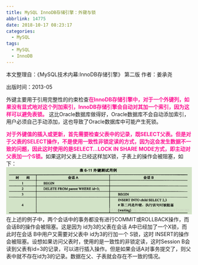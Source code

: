 ```yaml
---
title: MySQL InnoDB存储引擎：外键与锁
abbrlink: 14775
date: 2018-10-17 08:23:17
categories:
  - MySQL
tags:
  - MySQL
  - InnoDB
---
```

本文整理自：《MySQL技术内幕:InnoDB存储引擎》 第二版 作者：姜承尧

出版时间：2013-05

<!-- more -->
外键主要用于引用完整性的约束检查<font color=DeepPink>**在InnoDB存储引擎中，对于一个外键列，如果没有显式地对这个列加索引，InnoDB存储引擎会自动对其加一个索引，因为这样可以避免表锁。**</font> 这比Oracle数据库做得好，Oracle数据库不会自动添加索引，用户必须自己手动添加，这也导致了Oracle数据库中可能产生死锁。

<font color=DeepPink>**对于外键值的插入或更新，首先需要检查父表中的记录，既SELECT父表。但是对于父表的SELECT操作，不是使用一致性非锁定读的方式，因为这会发生数据不一致的问题，因此这时使用的是SELECT…LOCK IN SHARE MODE方式，即主动对父表加一个S锁。**</font>如果这时父表上已经这样加X锁，子表上的操作会被阻塞，如下：
![](/images/mysql-innodb-foreign-key-lock/外键测试用例.png)
在上述的例子中，两个会话中的事务都没有进行COMMIT或ROLLBACK操作，而会话B的操作会被阻塞。这是因为 id为3的父表在会话 A中已经加了一个X锁，而此时在会话 B中用户又需要对父表中 id为3的行加一个 S锁，这时 INSERT的操作会被阻塞。设想如果访问父表时，使用的是一致性的非锁定读，这时Session B会读到父表有id=3的记录，可以进行插入操作。但是如果会话A对事务提交了，则父表中就不存在id为3的记录。数据在父、子表就会存在不一致的情况。
